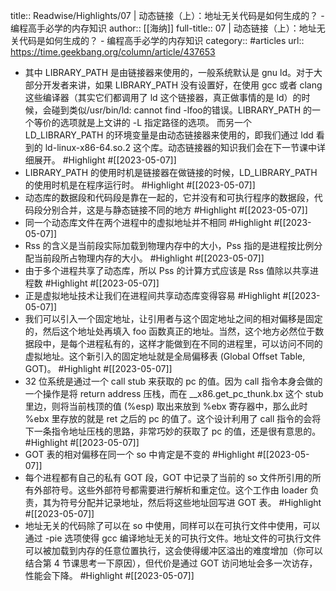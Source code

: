title:: Readwise/Highlights/07 | 动态链接（上）：地址无关代码是如何生成的？ - 编程高手必学的内存知识
author:: [[海纳]]
full-title:: 07 | 动态链接（上）：地址无关代码是如何生成的？ - 编程高手必学的内存知识
category:: #articles
url:: https://time.geekbang.org/column/article/437653
- 其中 LIBRARY_PATH 是由链接器来使用的，一般系统默认是 gnu ld。对于大部分开发者来讲，如果 LIBRARY_PATH 没有设置好，在使用 gcc 或者 clang 这些编译器（其实它们都调用了 ld 这个链接器，真正做事情的是 ld）的时候，会碰到类似/usr/bin/ld: cannot find -lfoo的错误。LIBRARY_PATH 的一个等价的选项就是上文讲的 -L 指定路径的选项。
  而另一个 LD_LIBRARY_PATH 的环境变量是由动态链接器来使用的，即我们通过 ldd 看到的 ld-linux-x86-64.so.2 这个库。动态链接器的知识我们会在下一节课中详细展开。 #Highlight #[[2023-05-07]]
- LIBRARY_PATH 的使用时机是链接器在做链接的时候，LD_LIBRARY_PATH 的使用时机是在程序运行时。 #Highlight #[[2023-05-07]]
- 动态库的数据段和代码段是靠在一起的，它并没有和可执行程序的数据段，代码段分别合并，这是与静态链接不同的地方 #Highlight #[[2023-05-07]]
- 同一个动态库文件在两个进程中的虚拟地址并不相同 #Highlight #[[2023-05-07]]
- Rss 的含义是当前段实际加载到物理内存中的大小，Pss 指的是进程按比例分配当前段所占物理内存的大小。 #Highlight #[[2023-05-07]]
- 由于多个进程共享了动态库，所以 Pss 的计算方式应该是 Rss 值除以共享进程数 #Highlight #[[2023-05-07]]
- 正是虚拟地址技术让我们在进程间共享动态库变得容易 #Highlight #[[2023-05-07]]
- 我们可以引入一个固定地址，让引用者与这个固定地址之间的相对偏移是固定的，然后这个地址处再填入 foo 函数真正的地址。当然，这个地方必然位于数据段中，是每个进程私有的，这样才能做到在不同的进程里，可以访问不同的虚拟地址。这个新引入的固定地址就是全局偏移表 (Global Offset Table, GOT)。 #Highlight #[[2023-05-07]]
- 32 位系统是通过一个 call stub 来获取的 pc 的值。因为 call 指令本身会做的一个操作是将 return address 压栈，而在 __x86.get_pc_thunk.bx 这个 stub 里边，则将当前栈顶的值 (%esp) 取出来放到 %ebx 寄存器中，那么此时 %ebx 里存放的就是 ret 之后的 pc 的值了。这个设计利用了 call 指令的会将下一条指令地址压栈的思路，非常巧妙的获取了 pc 的值，还是很有意思的。 #Highlight #[[2023-05-07]]
- GOT 表的相对偏移在同一个 so 中肯定是不变的 #Highlight #[[2023-05-07]]
- 每个进程都有自己的私有 GOT 段，GOT 中记录了当前的 so 文件所引用的所有外部符号。这些外部符号都需要进行解析和重定位。这个工作由 loader 负责，其为符号分配并记录地址，然后将这些地址回写进 GOT 表。 #Highlight #[[2023-05-07]]
- 地址无关的代码除了可以在 so 中使用，同样可以在可执行文件中使用，可以通过 -pie 选项使得 gcc 编译地址无关的可执行文件。地址文件的可执行文件可以被加载到内存的任意位置执行，这会使得缓冲区溢出的难度增加（你可以结合第 4 节课思考一下原因），但代价是通过 GOT 访问地址会多一次访存，性能会下降。 #Highlight #[[2023-05-07]]